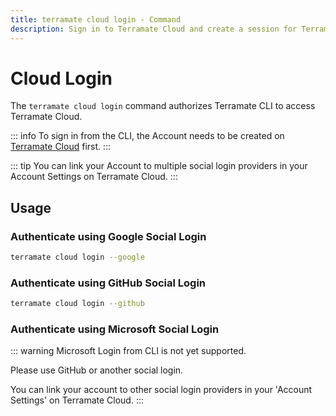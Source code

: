 ```yaml
---
title: terramate cloud login - Command
description: Sign in to Terramate Cloud and create a session for Terramate CLI to interact with Terramate Cloud features from your local machine by using the `terramate cloud login` command.
---
```


# Cloud Login

The `terramate cloud login` command authorizes Terramate CLI to access Terramate Cloud.

::: info
To sign in from the CLI, the Account needs to be created on [Terramate Cloud](https://cloud.terramate.io) first.
:::

::: tip
You can link your Account to multiple social login providers in your Account Settings on Terramate Cloud.
:::

## Usage

### Authenticate using Google Social Login

```sh
terramate cloud login --google
```

### Authenticate using GitHub Social Login

```sh
terramate cloud login --github
```

### Authenticate using Microsoft Social Login

::: warning
Microsoft Login from CLI is not yet supported.

Please use GitHub or another social login.

You can link your account to other social login providers in your 'Account Settings' on Terramate Cloud.
:::
